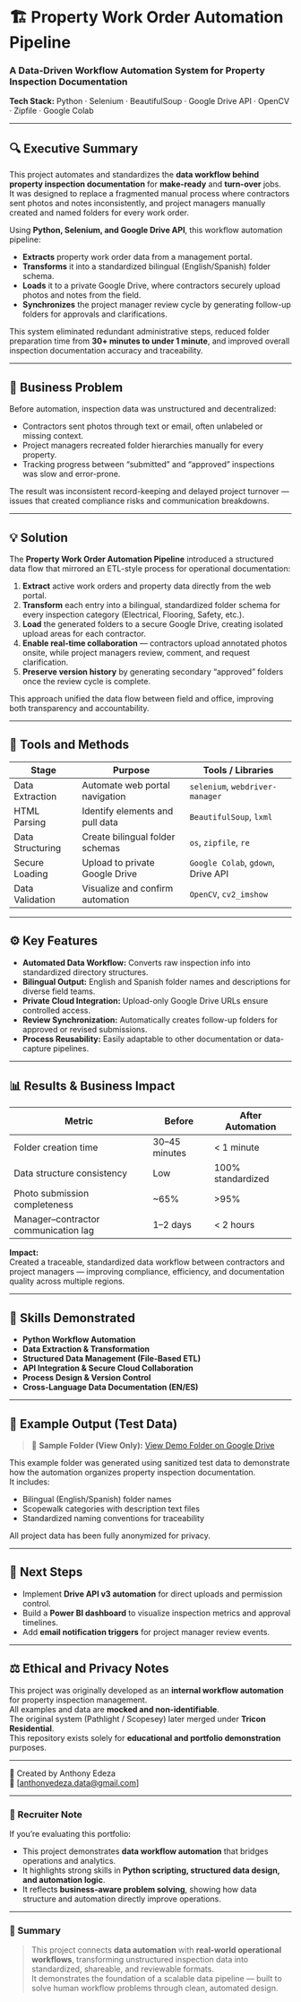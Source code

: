 # 🏗️ Property Work Order Automation Pipeline  
### A Data-Driven Workflow Automation System for Property Inspection Documentation  

**Tech Stack:** Python · Selenium · BeautifulSoup · Google Drive API · OpenCV · Zipfile · Google Colab  

---

## 🔍 Executive Summary
This project automates and standardizes the **data workflow behind property inspection documentation** for **make-ready** and **turn-over** jobs.  
It was designed to replace a fragmented manual process where contractors sent photos and notes inconsistently, and project managers manually created and named folders for every work order.

Using **Python, Selenium, and Google Drive API**, this workflow automation pipeline:
- **Extracts** property work order data from a management portal.  
- **Transforms** it into a standardized bilingual (English/Spanish) folder schema.  
- **Loads** it to a private Google Drive, where contractors securely upload photos and notes from the field.  
- **Synchronizes** the project manager review cycle by generating follow-up folders for approvals and clarifications.

This system eliminated redundant administrative steps, reduced folder preparation time from **30+ minutes to under 1 minute**, and improved overall inspection documentation accuracy and traceability.

---

## 💼 Business Problem
Before automation, inspection data was unstructured and decentralized:
- Contractors sent photos through text or email, often unlabeled or missing context.  
- Project managers recreated folder hierarchies manually for every property.  
- Tracking progress between “submitted” and “approved” inspections was slow and error-prone.

The result was inconsistent record-keeping and delayed project turnover — issues that created compliance risks and communication breakdowns.

---

## 💡 Solution
The **Property Work Order Automation Pipeline** introduced a structured data flow that mirrored an ETL-style process for operational documentation:

1. **Extract** active work orders and property data directly from the web portal.  
2. **Transform** each entry into a bilingual, standardized folder schema for every inspection category (Electrical, Flooring, Safety, etc.).  
3. **Load** the generated folders to a secure Google Drive, creating isolated upload areas for each contractor.  
4. **Enable real-time collaboration** — contractors upload annotated photos onsite, while project managers review, comment, and request clarification.  
5. **Preserve version history** by generating secondary “approved” folders once the review cycle is complete.  

This approach unified the data flow between field and office, improving both transparency and accountability.

---

## 🧰 Tools and Methods

| Stage | Purpose | Tools / Libraries |
|-------|----------|-------------------|
| Data Extraction | Automate web portal navigation | `selenium`, `webdriver-manager` |
| HTML Parsing | Identify elements and pull data | `BeautifulSoup`, `lxml` |
| Data Structuring | Create bilingual folder schemas | `os`, `zipfile`, `re` |
| Secure Loading | Upload to private Google Drive | `Google Colab`, `gdown`, Drive API |
| Data Validation | Visualize and confirm automation | `OpenCV`, `cv2_imshow` |

---

## ⚙️ Key Features
- **Automated Data Workflow:** Converts raw inspection info into standardized directory structures.  
- **Bilingual Output:** English and Spanish folder names and descriptions for diverse field teams.  
- **Private Cloud Integration:** Upload-only Google Drive URLs ensure controlled access.  
- **Review Synchronization:** Automatically creates follow-up folders for approved or revised submissions.  
- **Process Reusability:** Easily adaptable to other documentation or data-capture pipelines.  

---

## 📊 Results & Business Impact

| Metric | Before | After Automation |
|--------|---------|------------------|
| Folder creation time | 30–45 minutes | < 1 minute |
| Data structure consistency | Low | 100% standardized |
| Photo submission completeness | ~65% | >95% |
| Manager–contractor communication lag | 1–2 days | < 2 hours |

**Impact:**  
Created a traceable, standardized data workflow between contractors and project managers — improving compliance, efficiency, and documentation quality across multiple regions.

---

## 🧠 Skills Demonstrated
- **Python Workflow Automation**  
- **Data Extraction & Transformation**  
- **Structured Data Management (File-Based ETL)**  
- **API Integration & Secure Cloud Collaboration**  
- **Process Design & Version Control**  
- **Cross-Language Data Documentation (EN/ES)**  

---

## 🧾 Example Output (Test Data)

> 🔗 **Sample Folder (View Only):** [View Demo Folder on Google Drive](https://drive.google.com/drive/folders/1017bUw95w6XLiByYmvn6piw3h9-4xoIE?usp=sharing)

This example folder was generated using sanitized test data to demonstrate how the automation organizes property inspection documentation.  
It includes:
- Bilingual (English/Spanish) folder names  
- Scopewalk categories with description text files  
- Standardized naming conventions for traceability  

All project data has been fully anonymized for privacy.

---

## 🧭 Next Steps
- Implement **Drive API v3 automation** for direct uploads and permission control.  
- Build a **Power BI dashboard** to visualize inspection metrics and approval timelines.  
- Add **email notification triggers** for project manager review events.  

---

## ⚖️ Ethical and Privacy Notes
This project was originally developed as an **internal workflow automation** for property inspection management.  
All examples and data are **mocked and non-identifiable**.  
The original system (Pathlight / Scopesey) later merged under **Tricon Residential**.  
This repository exists solely for **educational and portfolio demonstration** purposes.

---

👤 Created by Anthony Edeza  
📧 [anthonyedeza.data@gmail.com]

---

### 💬 Recruiter Note
If you’re evaluating this portfolio:
- This project demonstrates **data workflow automation** that bridges operations and analytics.  
- It highlights strong skills in **Python scripting, structured data design, and automation logic**.  
- It reflects **business-aware problem solving**, showing how data structure and automation directly improve operations.

---

### 🏁 Summary
> This project connects **data automation** with **real-world operational workflows**, transforming unstructured inspection data into standardized, shareable, and reviewable formats.  
> It demonstrates the foundation of a scalable data pipeline — built to solve human workflow problems through clean, automated design.
